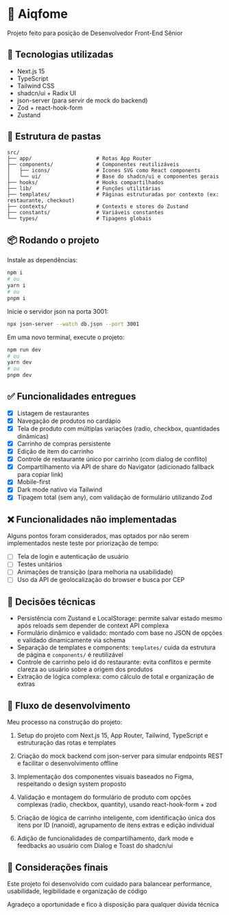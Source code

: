 # 🍔 Aiqfome

Projeto feito para posição de Desenvolvedor Front-End Sênior

## 🚀 Tecnologias utilizadas

- Next.js 15
- TypeScript
- Tailwind CSS
- shadcn/ui + Radix UI
- json-server (para servir de mock do backend)
- Zod + react-hook-form
- Zustand

## 📁 Estrutura de pastas

```
src/
├── app/                     # Rotas App Router
├── components/              # Componentes reutilizáveis
│   ├── icons/               # Ícones SVG como React components
│   └── ui/                  # Base do shadcn/ui e componentes gerais
├── hooks/                   # Hooks compartilhados
├── lib/                     # Funções utilitárias
├── templates/               # Páginas estruturadas por contexto (ex: restaurante, checkout)
├── contexts/                # Contexts e stores do Zustand
├── constants/               # Variáveis constantes
└── types/                   # Tipagens globais
```

## 📦 Rodando o projeto

Instale as dependências:

```bash
npm i
# ou
yarn i
# ou
pnpm i
```

Inicie o servidor json na porta 3001:

```bash
npx json-server --watch db.json --port 3001
```

Em uma novo terminal, execute o projeto:

```bash
npm run dev
# ou
yarn dev
# ou
pnpm dev
```

## ✅ Funcionalidades entregues

- [x] Listagem de restaurantes
- [x] Navegação de produtos no cardápio
- [x] Tela de produto com múltiplas variações (radio, checkbox, quantidades dinâmicas)
- [x] Carrinho de compras persistente
- [x] Edição de item do carrinho
- [x] Controle de restaurante único por carrinho (com dialog de conflito)
- [x] Compartilhamento via API de share do Navigator (adicionado fallback para copiar link)
- [x] Mobile-first
- [x] Dark mode nativo via Tailwind
- [x] Tipagem total (sem any), com validação de formulário utilizando Zod

## ❌ Funcionalidades não implementadas

Alguns pontos foram considerados, mas optados por não serem implementados neste teste por priorização de tempo:

- [ ] Tela de login e autenticação de usuário
- [ ] Testes unitários
- [ ] Animações de transição (para melhoria na usabilidade)
- [ ] Uso da API de geolocalização do browser e busca por CEP

## 🧠 Decisões técnicas

- Persistência com Zustand e LocalStorage: permite salvar estado mesmo após reloads sem depender de context API complexa
- Formulário dinâmico e validado: montado com base no JSON de opções e validado dinamicamente via schema
- Separação de templates e components: `templates/` cuida da estrutura de página e `components/` é reutilizável
- Controle de carrinho pelo id do restaurante: evita conflitos e permite clareza ao usuário sobre a origem dos produtos
- Extração de lógica complexa: como cálculo de total e organização de extras

## 🧪 Fluxo de desenvolvimento

Meu processo na construção do projeto:

1. Setup do projeto com Next.js 15, App Router, Tailwind, TypeScript e estruturação das rotas e templates

2. Criação do mock backend com json-server para simular endpoints REST e facilitar o desenvolvimento offline

3. Implementação dos componentes visuais baseados no Figma, respeitando o design system proposto

4. Validação e montagem do formulário de produto com opções complexas (radio, checkbox, quantity), usando react-hook-form + zod

5. Criação de lógica de carrinho inteligente, com identificação única dos itens por ID (nanoid), agrupamento de itens extras e edição individual

6. Adição de funcionalidades de compartilhamento, dark mode e feedbacks ao usuário com Dialog e Toast do shadcn/ui

## 🤝 Considerações finais

Este projeto foi desenvolvido com cuidado para balancear performance, usabilidade, legibilidade e organização de código

Agradeço a oportunidade e fico à disposição para qualquer dúvida técnica
